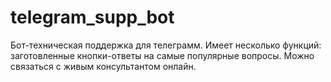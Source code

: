 # telegram_supp_bot
Бот-техническая поддержка для телеграмм. 
Имеет несколько функций: заготовленные кнопки-ответы на самые популярные вопросы. Можно связаться с живым консультантом онлайн.
